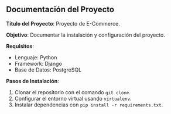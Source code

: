 ## Documentación del Proyecto

**Título del Proyecto**: Proyecto de E-Commerce.

**Objetivo**: Documentar la instalación y configuración del proyecto.

**Requisitos**:
- Lenguaje: Python
- Framework: Django
- Base de Datos: PostgreSQL

**Pasos de Instalación**:
1. Clonar el repositorio con el comando `git clone`.
2. Configurar el entorno virtual usando `virtualenv`.
3. Instalar dependencias con `pip install -r requirements.txt`.
